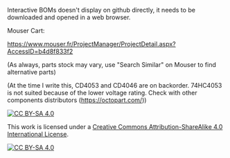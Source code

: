 Interactive BOMs doesn't display on github directly, it needs to be downloaded and opened in a web browser.

Mouser Cart:

https://www.mouser.fr/ProjectManager/ProjectDetail.aspx?AccessID=b4d8f833f2

(As always, parts stock may vary, use "Search Similar" on Mouser to find alternative parts)

(At the time I write this, CD4053 and CD4046 are on backorder. 74HC4053 is not suited because of the lower voltage rating. Check with other components distributors (https://octopart.com/))

[![CC BY-SA 4.0][cc-by-sa-shield]][cc-by-sa]

This work is licensed under a [Creative Commons Attribution-ShareAlike 4.0
International License][cc-by-sa].

[![CC BY-SA 4.0][cc-by-sa-image]][cc-by-sa]

[cc-by-sa]: http://creativecommons.org/licenses/by-sa/4.0/
[cc-by-sa-image]: https://licensebuttons.net/l/by-sa/4.0/88x31.png
[cc-by-sa-shield]: https://img.shields.io/badge/License-CC%20BY--SA%204.0-lightgrey.svg

